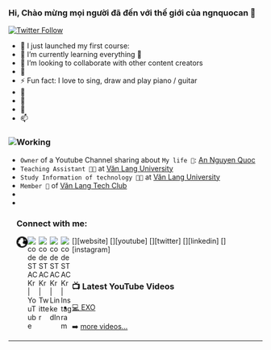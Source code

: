 ### Hi, Chào mừng mọi người đã đến với thế giới của ngnquocan 👋 

[![Twitter Follow](https://img.shields.io/twitter/follow/annofatt?color=1DA1F2&logo=twitter&style=for-the-badge)](https://twitter.com/intent/follow?original_referer=https%3A%2F%2Fgithub.com%2FcodeSTACKr&screen_name=annofatt)

- 🔭 I just launched my first course: 
- 🌱 I’m currently learning everything 🤣
- 👯 I’m looking to collaborate with other content creators
- 🥅 
- ⚡ Fun fact: I love to sing, draw and play piano / guitar
- 👀 
- 🌱 
- 💞️ 
- 📫
### Working <a href="https://github.com/paulnguyen-mn"><img align="left" width="auto" height="200" src="https://res.cloudinary.com/kimwy/image/upload/v1598840300/easyfrontend/programming_hgngx9.png"></a>

- `Owner` of a Youtube Channel sharing about `My life 🌈`: [An Nguyen Quoc](https://www.youtube.com/channel/UC41PwMiI48UMZCLs8MtAnQQ)
- `Teaching Assistant 👨‍💼` at [Văn Lang University](https://www.facebook.com/truongdaihocvanlang)
- `Study Information of technology 👩‍💻` at [Văn Lang University](https://www.facebook.com/truongdaihocvanlang)
- `Member 👯` of [Văn Lang Tech Club](https://www.facebook.com/vlutech/)
- 
- 

### Connect with me:

[<img align="left" alt="codeSTACKr.com" width="22px" src="https://raw.githubusercontent.com/iconic/open-iconic/master/svg/globe.svg" />][website]
[<img align="left" alt="codeSTACKr | YouTube" width="22px" src="https://cdn.jsdelivr.net/npm/simple-icons@v3/icons/youtube.svg" />][youtube]
[<img align="left" alt="codeSTACKr | Twitter" width="22px" src="https://cdn.jsdelivr.net/npm/simple-icons@v3/icons/twitter.svg" />][twitter]
[<img align="left" alt="codeSTACKr | LinkedIn" width="22px" src="https://cdn.jsdelivr.net/npm/simple-icons@v3/icons/linkedin.svg" />][linkedin]
[<img align="left" alt="codeSTACKr | Instagram" width="22px" src="https://cdn.jsdelivr.net/npm/simple-icons@v3/icons/instagram.svg" />][instagram]

<br />

### 📺 Latest YouTube Videos

<!-- YOUTUBE:START -->
- [ 💻 EXO ](https://www.youtube.com/watch?v=7vnStN1RvZI)
<!-- YOUTUBE:END -->

➡️ [more videos...](https://www.youtube.com/channel/UC41PwMiI48UMZCLs8MtAnQQ)

---

<!---
ngnquocan/ngnquocan is a ✨ special ✨ repository because its `README.md` (this file) appears on your GitHub profile.
You can click the Preview link to take a look at your changes.
--->
